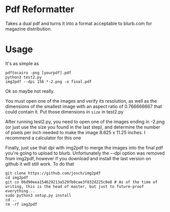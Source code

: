 # Pdf Reformatter

Takes a dual pdf and turns it into a format acceptable to blurb.com for magazine distribution. 

# Usage

It's as simple as

    pdftocairo -png [yourpdf].pdf
    python3 test2.py
    img2pdf --dpi 156 *-2.png -o final.pdf

Ok so maybe not really.

You must open one of the images and verify its resolution, as well as the dimensions of the smallest image with an aspect ratio of 0.766666667 that could contain it. Put those dimensions in `size` in test2.py

After running test2.py, you need to open one of the images ending in -2.png (or just use the size you found in the last step), and determine the number of pixels per inch needed to make the image 8.625 x 11.25 inches. I recommend a calculator for this one

Finally, just use that dpi with img2pdf to merge the images into the final pdf you're going to upload to blurb. Unfortunately the --dpi option was removed from img2pdf, however if you download and install the last version on github it will still work. To do that

    git clone https://github.com/josch/img2pdf
    cd img2pdf
    git co 06d90eea154629213a529fb0cae3f832d225c0e8 # As of the time of writing, this is the head of master, but just to future-proof everything...
    sudo python3 setup.py install
    cd ..
    rm -rf img2pdf
